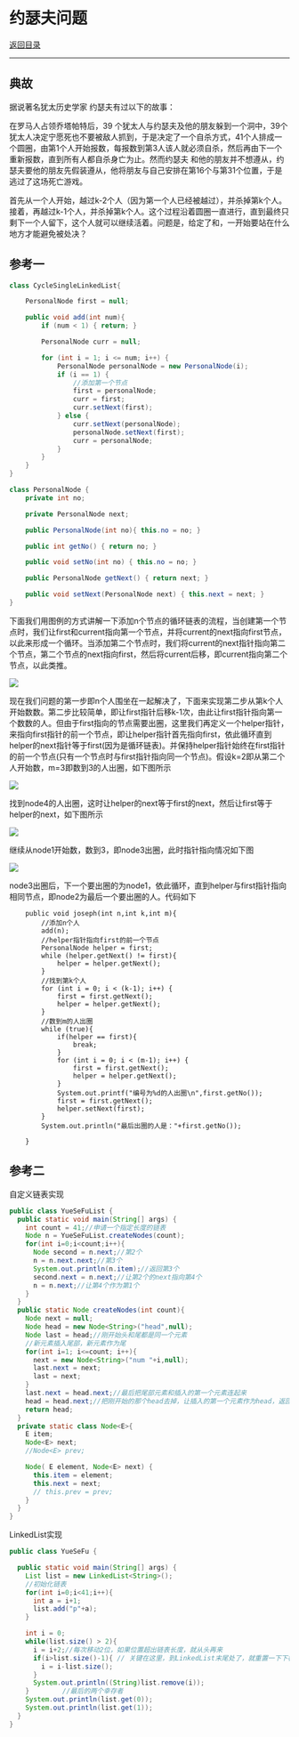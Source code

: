 # 约瑟夫问题

[返回目录](../01-数据结构与算法.md)

---

## 典故

据说著名犹太历史学家 约瑟夫有过以下的故事：

在罗马人占领乔塔帕特后，39 个犹太人与约瑟夫及他的朋友躲到一个洞中，39个犹太人决定宁愿死也不要被敌人抓到，于是决定了一个自杀方式，41个人排成一个圆圈，由第1个人开始报数，每报数到第3人该人就必须自杀，然后再由下一个重新报数，直到所有人都自杀身亡为止。然而约瑟夫 和他的朋友并不想遵从，约瑟夫要他的朋友先假装遵从，他将朋友与自己安排在第16个与第31个位置，于是逃过了这场死亡游戏。

首先从一个人开始，越过k-2个人（因为第一个人已经被越过），并杀掉第k个人。接着，再越过k-1个人，并杀掉第k个人。这个过程沿着圆圈一直进行，直到最终只剩下一个人留下，这个人就可以继续活着。问题是，给定了和，一开始要站在什么地方才能避免被处决？


## 参考一

```java
class CycleSingleLinkedList{

    PersonalNode first = null;

    public void add(int num){
        if (num < 1) { return; }

        PersonalNode curr = null;

        for (int i = 1; i <= num; i++) {
            PersonalNode personalNode = new PersonalNode(i);
            if (i == 1) {
                //添加第一个节点
                first = personalNode;
                curr = first;
                curr.setNext(first);
            } else {
                curr.setNext(personalNode);
                personalNode.setNext(first);
                curr = personalNode;
            }
        }
    }
}

class PersonalNode {
    private int no;

    private PersonalNode next;

    public PersonalNode(int no){ this.no = no; }

    public int getNo() { return no; }

    public void setNo(int no) { this.no = no; }

    public PersonalNode getNext() { return next; }

    public void setNext(PersonalNode next) { this.next = next; }
}
```

下面我们用图例的方式讲解一下添加n个节点的循环链表的流程，当创建第一个节点时，我们让first和current指向第一个节点，并将current的next指向first节点，以此来形成一个循环。当添加第二个节点时，我们将current的next指针指向第二个节点，第二个节点的next指向first，然后将current后移，即current指向第二个节点，以此类推。

![](vx_images/1873707198889.png)

现在我们问题的第一步即n个人围坐在一起解决了，下面来实现第二步从第k个人开始数数。第二步比较简单，即让first指针后移k-1次，由此让first指针指向第一个数数的人。但由于first指向的节点需要出圈，这里我们再定义一个helper指针，来指向first指针的前一个节点，即让helper指针首先指向first，依此循环直到helper的next指针等于first(因为是循环链表)。并保持helper指针始终在first指针的前一个节点(只有一个节点时与first指针指向同一个节点)。假设k=2即从第二个人开始数，m=3即数到3的人出圈，如下图所示

![](vx_images/1565792756412.png)

找到node4的人出圈，这时让helper的next等于first的next，然后让first等于helper的next，如下图所示

![](vx_images/347302545504.png)

继续从node1开始数，数到3，即node3出圈，此时指针指向情况如下图

![](vx_images/1772925871255.png)


node3出圈后，下一个要出圈的为node1，依此循环，直到helper与first指针指向相同节点，即node2为最后一个要出圈的人。代码如下


```
    public void joseph(int n,int k,int m){
        //添加n个人
        add(n);
        //helper指针指向first的前一个节点
        PersonalNode helper = first;
        while (helper.getNext() != first){
            helper = helper.getNext();
        }
        //找到第k个人
        for (int i = 0; i < (k-1); i++) {
            first = first.getNext();
            helper = helper.getNext();
        }
        //数到m的人出圈
        while (true){
            if(helper == first){
                break;
            }
            for (int i = 0; i < (m-1); i++) {
                first = first.getNext();
                helper = helper.getNext();
            }
            System.out.printf("编号为%d的人出圈\n",first.getNo());
            first = first.getNext();
            helper.setNext(first);
        }
        System.out.println("最后出圈的人是："+first.getNo());

    }
```

## 参考二

自定义链表实现

```java
public class YueSeFuList {
  public static void main(String[] args) {
    int count = 41;//申请一个指定长度的链表
    Node n = YueSeFuList.createNodes(count);
    for(int i=0;i<count;i++){
      Node second = n.next;//第2个
      n = n.next.next;//第3个
      System.out.println(n.item);//返回第3个
      second.next = n.next;//让第2个的next指向第4个
      n = n.next;//让第4个作为第1个
    }
  }
  public static Node createNodes(int count){
    Node next = null;
    Node head = new Node<String>("head",null);
    Node last = head;//刚开始头和尾都是同一个元素
    //新元素插入尾部，新元素作为尾
    for(int i=1; i<=count; i++){
      next = new Node<String>("num "+i,null);
      last.next = next;
      last = next;
    }
    last.next = head.next;//最后把尾部元素和插入的第一个元素连起来
    head = head.next;//把刚开始的那个head去掉，让插入的第一个元素作为head，返回出去
    return head;
  }
  private static class Node<E>{
    E item;
    Node<E> next;
    //Node<E> prev;

    Node( E element, Node<E> next) {
      this.item = element;
      this.next = next;
      // this.prev = prev;
    }
  }
}
```

LinkedList实现

```java
public class YueSeFu {

  public static void main(String[] args) {
    List list = new LinkedList<String>();
    //初始化链表
    for(int i=0;i<41;i++){
      int a = i+1;
      list.add("p"+a);
    }

    int i = 0;
    while(list.size() > 2){
      i = i+2;//每次移动2位，如果位置超出链表长度，就从头再来
      if(i>list.size()-1){ // 关键在这里，到LinkedList末尾处了，就重置一下下标，重头开始
        i = i-list.size();
      }
      System.out.println((String)list.remove(i));
    }　　　　　//最后的两个幸存者
    System.out.println(list.get(0));
    System.out.println(list.get(1));
  }
}
```